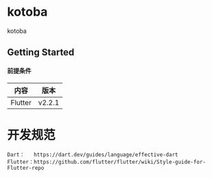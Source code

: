 # kotoba

kotoba

## Getting Started

#### 前提条件

|内容|版本|
|-|-|
|Flutter|v2.2.1|

# 开发规范
    Dart：   https://dart.dev/guides/language/effective-dart
    Flutter：https://github.com/flutter/flutter/wiki/Style-guide-for-Flutter-repo